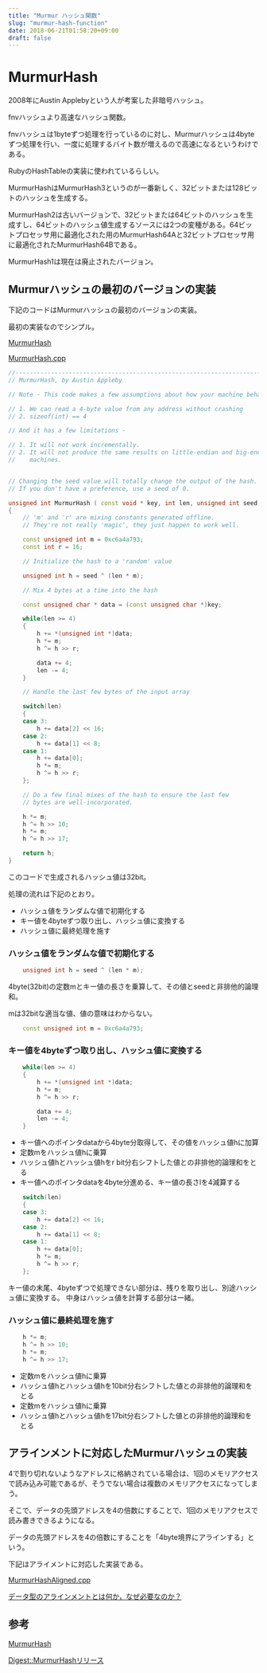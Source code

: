 ```yaml
---
title: "Murmur ハッシュ関数"
slug: "murmur-hash-function"
date: 2018-06-21T01:58:20+09:00
draft: false
---
```


MurmurHash
==========

2008年にAustin Applebyという人が考案した非暗号ハッシュ。

fnvハッシュより高速なハッシュ関数。

fnvハッシュは1byteずつ処理を行っているのに対し、Murmurハッシュは4byteずつ処理を行い、一度に処理するバイト数が増えるので高速になるというわけである。

RubyのHashTableの実装に使われているらしい。

MurmurHashはMurmurHash3というのが一番新しく、32ビットまたは128ビットのハッシュを生成する。

MurmurHash2は古いバージョンで、32ビットまたは64ビットのハッシュを生成すし、64ビットのハッシュ値生成するソースには2つの変種がある。64ビットプロセッサ用に最適化された用のMurmurHash64Aと32ビットプロセッサ用に最適化されたMurmurHash64Bである。

MurmurHash1は現在は廃止されたバージョン。

Murmurハッシュの最初のバージョンの実装
--------------------------------------

下記のコードはMurmurハッシュの最初のバージョンの実装。

最初の実装なのでシンプル。

[MurmurHash](https://sites.google.com/site/murmurhash/)

[MurmurHash.cpp](https://sites.google.com/site/murmurhash/MurmurHash.cpp)

```c++
//-----------------------------------------------------------------------------
// MurmurHash, by Austin Appleby

// Note - This code makes a few assumptions about how your machine behaves -

// 1. We can read a 4-byte value from any address without crashing
// 2. sizeof(int) == 4

// And it has a few limitations -

// 1. It will not work incrementally.
// 2. It will not produce the same results on little-endian and big-endian
//    machines.


// Changing the seed value will totally change the output of the hash.
// If you don't have a preference, use a seed of 0.

unsigned int MurmurHash ( const void * key, int len, unsigned int seed )
{
    // 'm' and 'r' are mixing constants generated offline.
    // They're not really 'magic', they just happen to work well.

    const unsigned int m = 0xc6a4a793;
    const int r = 16;

    // Initialize the hash to a 'random' value

    unsigned int h = seed ^ (len * m);

    // Mix 4 bytes at a time into the hash

    const unsigned char * data = (const unsigned char *)key;

    while(len >= 4)
    {
        h += *(unsigned int *)data;
        h *= m;
        h ^= h >> r;

        data += 4;
        len -= 4;
    }

    // Handle the last few bytes of the input array

    switch(len)
    {
    case 3:
        h += data[2] << 16;
    case 2:
        h += data[1] << 8;
    case 1:
        h += data[0];
        h *= m;
        h ^= h >> r;
    };

    // Do a few final mixes of the hash to ensure the last few
    // bytes are well-incorporated.

    h *= m;
    h ^= h >> 10;
    h *= m;
    h ^= h >> 17;

    return h;
}
```

このコードで生成されるハッシュ値は32bit。

処理の流れは下記のとおり。

- ハッシュ値をランダムな値で初期化する
- キー値を4byteずつ取り出し、ハッシュ値に変換する
- ハッシュ値に最終処理を施す

### ハッシュ値をランダムな値で初期化する

```c++
    unsigned int h = seed ^ (len * m);
```

4byte(32bit)の定数mとキー値の長さを乗算して、その値とseedと非排他的論理和。

mは32bitな適当な値、値の意味はわからない。

```c++
    const unsigned int m = 0xc6a4a793;
```

### キー値を4byteずつ取り出し、ハッシュ値に変換する

```c++
    while(len >= 4)
    {
        h += *(unsigned int *)data;
        h *= m;
        h ^= h >> r;

        data += 4;
        len -= 4;
    }
```

- キー値へのポインタdataから4byte分取得して、その値をハッシュ値hに加算
- 定数mをハッシュ値hに乗算
- ハッシュ値hとハッシュ値hをr bit分右シフトした値との非排他的論理和をとる
- キー値へのポインタdataを4byte分進める、キー値の長さlを4減算する

```c++
    switch(len)
    {
    case 3:
        h += data[2] << 16;
    case 2:
        h += data[1] << 8;
    case 1:
        h += data[0];
        h *= m;
        h ^= h >> r;
    };

```

キー値の末尾、4byteずつで処理できない部分は、残りを取り出し、別途ハッシュ値に変換する。
中身はハッシュ値を計算する部分は一緒。

### ハッシュ値に最終処理を施す

```c++
    h *= m;
    h ^= h >> 10;
    h *= m;
    h ^= h >> 17;
```

- 定数mをハッシュ値hに乗算
- ハッシュ値hとハッシュ値hを10bit分右シフトした値との非排他的論理和をとる
- 定数mをハッシュ値hに乗算
- ハッシュ値hとハッシュ値hを17bit分右シフトした値との非排他的論理和をとる

アラインメントに対応したMurmurハッシュの実装
--------------------------------------------

4で割り切れないようなアドレスに格納されている場合は、1回のメモリアクセスで読み込み可能であるが、そうでない場合は複数のメモリアクセスになってしまう。

そこで、データの先頭アドレスを4の倍数にすることで、1回のメモリアクセスで読み書きできるようになる。

データの先頭アドレスを4の倍数にすることを「4byte境界にアラインする」という。

下記はアライメントに対応した実装である。

[MurmurHashAligned.cpp](https://sites.google.com/site/murmurhash/MurmurHashAligned.cpp)

[データ型のアラインメントとは何か，なぜ必要なのか？](http://www5d.biglobe.ne.jp/~noocyte/Programming/Alignment.html)

参考
----

[MurmurHash](https://sites.google.com/site/murmurhash/)

[Digest::MurmurHashリリース](https://ksss9.hatenablog.com/entry/2013/12/01/233837)
